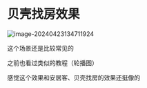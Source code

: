 # 贝壳找房效果

![image-20240423134711924](C:\Users\admin\AppData\Roaming\Typora\typora-user-images\image-20240423134711924.png)

这个场景还是比较常见的

之前也看过类似的教程（轮播图）

感觉这个效果和安居客、贝壳找房的效果还挺像的

